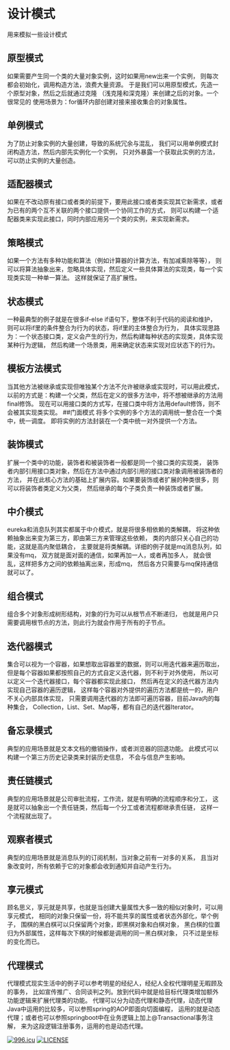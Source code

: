 # 设计模式
用来模拟一些设计模式

## 原型模式
如果需要产生同一个类的大量对象实例，这时如果用new出来一个实例，
则每次都会初始化，调用构造方法，浪费大量资源。
于是我们可以用原型模式，先造一个原型对象，然后之后就通过克隆
（浅克隆和深克隆）来创建之后的对象。一个很常见的
使用场景为：for循环内部创建对接来接收集合的对象属性。
## 单例模式
为了防止对象实例的大量创建，导致的系统冗余与混乱，
我们可以用单例模式封闭构造方法，然后内部先实例化一个实例，
只对外暴露一个获取此实例的方法，可以防止实例的大量创造。
## 适配器模式
如果在不改动原有接口或者类的前提下，要用此接口或者类实现其它新需求，或者为已有的两个互不关联的两个接口提供一个协同工作的方式，
则可以构建一个适配器类来实现此接口，同时内部应用另一个类的实例，来实现新需求。
## 策略模式
如果一个方法有多种功能和算法（例如计算器的计算方法，有加减乘除等等），
则可以将算法抽象出来，忽略具体实现，然后定义一些具体算法的实现类，每一个实现类实现一种单一算法。
这样就保证了高扩展性。
## 状态模式
一种最典型的例子就是在很多if-else if语句下，整体不利于代码的阅读和维护，
则可以将if里的条件整合为行为的状态，将if里的主体整合为行为，
具体实现思路为：一个状态接口类，定义会产生的行为，然后构建每种状态的实现类，具体实现某种行为逻辑，
然后构建一个场景类，用来确定状态来实现对应状态下的行为。
## 模板方法模式
当其他方法被继承或实现但唯独某个方法不允许被继承或实现时，可以用此模式，以前的方式是：构建一个父类，然后在定义的很多方法中，将不想被继承的方法用final修饰。
现在可以用接口类的方式写，在接口类中将方法用default修饰，则不会被其实现类实现。
##门面模式
将多个实例的多个方法的调用统一整合在一个类中，统一调度。
即将实例的方法封装在一个类中统一对外提供一个方法。
## 装饰模式
扩展一个类中的功能，装饰者和被装饰者一般都是同一个接口类的实现类，
装饰者内部引用接口类对象，然后在方法中通过内部引用的接口类对象调用被装饰者的方法，
并在此核心方法的基础上扩展内容。如果要装饰或者扩展的种类很多，则可以将装饰者类定义为父类，
然后继承的每个子类负责一种装饰或者扩展。
## 中介模式
eureka和消息队列其实都属于中介模式，就是将很多相依赖的类解耦，
将这种依赖抽象出来变为第三方，即由第三方来管理这些依赖，
类的内部只关心自己的功能，这就是高内聚低耦合，
主要就是将类解耦。详细的例子就是mq消息队列，如果没有mq，
双方就是面对面的通信，如果再加一人，或者再加多人，
就会很乱，这样把多方之间的依赖抽离出来，形成mq，
然后各方只需要与mq保持通信就可以了。
## 组合模式
组合多个对象形成树形结构，对象的行为可以从根节点不断递归，
也就是用户只需要调用根节点的方法，则此行为就会作用于所有的子节点。
## 迭代器模式
集合可以视为一个容器，如果想取出容器里的数据，则可以用迭代器来遍历取出，
但是每个容器如果都按照自己的方式自定义迭代器，则不利于对外使用，
所以可以定义一个迭代器接口，每个容器都实现此接口，
然后再在定义的迭代器方法内实现自己容器的遍历逻辑，
这样每个容器对外提供的遍历方法都是统一的，用户不关心内部具体实现，
只需要调用迭代器的方法即可遍历容器，目前Java内的每种集合，
Collection，List、Set、Map等，都有自己的迭代器Iterator。
## 备忘录模式
典型的应用场景就是文本文档的撤销操作，或者浏览器的回退功能。
此模式可以构建一个第三方历史记录类来封装历史信息，
不会与信息产生影响。
## 责任链模式
典型的应用场景就是公司审批流程，工作流，就是有明确的流程顺序和分工，
这是就可以抽象出一个责任链类，然后每一个分工或者流程都继承责任链，
这样一个流程就出现了。
## 观察者模式
典型的应用场景就是消息队列的订阅机制，当对象之前有一对多的关系，
且当对象改变时，所有依赖于它的对象都会收到通知并自动产生行为。
## 享元模式
顾名思义，享元就是共享，也就是当创建大量属性大多一致的相似对象时，可以用享元模式，
相同的对象只保留一份，将不能共享的属性或者状态外部化，举个例子，
围棋的黑白棋可以只保留两个对象，即黑棋对象和白棋对象，
黑白棋的位置归为外部属性，这样每次下棋的时候都是调用的同一黑白棋对象，
只不过是坐标的变化而已。
## 代理模式
代理模式现实生活中的例子可以参考明星的经纪人，经纪人全权代理明星无暇顾及的事务，
比如宣传推广、合同谈判之列。放到代码中就是给目标代理类增加额外功能逻辑来扩展代理类的功能。
代理可以分为动态代理和静态代理，动态代理Java中运用的比较多，可以参照spring的AOP即面向切面编程，
运用的就是动态代理；或者也可以参照springboot中在业务逻辑上加上@Transactional事务注解，
来为这段逻辑注册事务，运用的也是动态代理。


[![996.icu](https://img.shields.io/badge/link-996.icu-red.svg)](https://996.icu)
[![LICENSE](https://img.shields.io/badge/license-Anti%20996-blue.svg)](https://github.com/996icu/996.ICU/blob/master/LICENSE)
